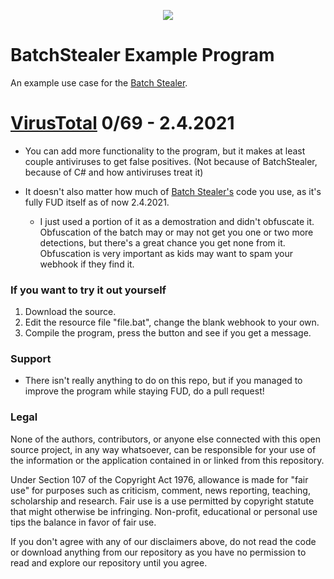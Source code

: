 <p align="center">
<img src="https://i.imgur.com/GkoQRt7.png">
</p>

# BatchStealer Example Program
An example use case for the [Batch Stealer](https://github.com/Takaovi/BatchStealer). 

# [VirusTotal](https://www.virustotal.com/gui/file/8eb7e30b5347bd5541b2387f0bfaeecac1fe96b43778d9926cb426846318f85a/detection) 0/69 - 2.4.2021

* You can add more functionality to the program, but it makes at least couple antiviruses to get false positives. (Not because of BatchStealer, because of C# and how antiviruses treat it)

* It doesn't also matter how much of [Batch Stealer's](https://github.com/Takaovi/BatchStealer) code you use, as it's fully FUD itself as of now 2.4.2021. 
  * I just used a portion of it as a demostration and didn't obfuscate it. Obfuscation of the batch may or may not get you one or two more detections, but there's a great chance you get none from it. Obfuscation is very important as kids may want to spam your webhook if they find it.

### If you want to try it out yourself
  1. Download the source.
  2. Edit the resource file "file.bat", change the blank webhook to your own. 
  3. Compile the program, press the button and see if you get a message.

### Support
* There isn't really anything to do on this repo, but if you managed to improve the program while staying FUD, do a pull request!

### Legal

None of the authors, contributors, or anyone else connected with this open source project, in any way whatsoever, can be responsible for your use of the information or the application contained in or linked from this repository.

Under Section 107 of the Copyright Act 1976, allowance is made for "fair use" for purposes such as criticism, comment, news reporting, teaching, scholarship and research. Fair use is a use permitted by copyright statute that might otherwise be infringing. Non-profit, educational or personal use tips the balance in favor of fair use.

If you don't agree with any of our disclaimers above, do not read the code or download anything from our repository as you have no permission to read and explore our repository until you agree.
